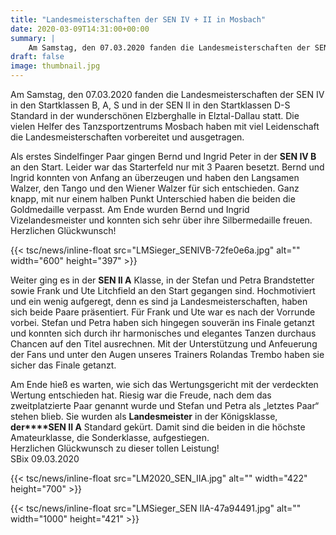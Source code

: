 ```yaml
---
title: "Landesmeisterschaften der SEN IV + II in Mosbach"
date: 2020-03-09T14:31:00+00:00
summary: |
    Am Samstag, den 07.03.2020 fanden die Landesmeisterschaften der SEN IV in den Startklassen B, A, S und in der SEN II in den Startklassen D-S Standard in der wunderschönen Elzberghalle in Elztal-Dallau statt. Die vielen Helfer des Tanzsportzentrums Mosbach haben mit viel Leidenschaft die Landesmeisterschaften vorbereitet und ausgetragen
draft: false
image: thumbnail.jpg
---
```


Am Samstag, den 07.03.2020 fanden die Landesmeisterschaften der SEN IV in den Startklassen B, A, S und in der SEN II in den Startklassen D-S Standard in der wunderschönen Elzberghalle in Elztal-Dallau statt. Die vielen Helfer des Tanzsportzentrums Mosbach haben mit viel Leidenschaft die Landesmeisterschaften vorbereitet und ausgetragen.

Als erstes Sindelfinger Paar gingen Bernd und Ingrid Peter in der **SEN IV B** an den Start. Leider war das Starterfeld nur mit 3 Paaren besetzt. Bernd und Ingrid konnten von Anfang an überzeugen und haben den Langsamen Walzer, den Tango und den Wiener Walzer für sich entschieden. Ganz knapp, mit nur einem halben Punkt Unterschied haben die beiden die Goldmedaille verpasst. Am Ende wurden Bernd und Ingrid Vizelandesmeister und konnten sich sehr über ihre Silbermedaille freuen.  
Herzlichen Glückwunsch!

{{< tsc/news/inline-float src="LMSieger_SENIVB-72fe0e6a.jpg" alt="" width="600" height="397" >}}

Weiter ging es in der **SEN II A** Klasse, in der Stefan und Petra Brandstetter sowie Frank und Ute Litchfield an den Start gegangen sind. Hochmotiviert und ein wenig aufgeregt, denn es sind ja Landesmeisterschaften, haben sich beide Paare präsentiert. Für Frank und Ute war es nach der Vorrunde vorbei. Stefan und Petra haben sich hingegen souverän ins Finale getanzt und konnten sich durch ihr harmonisches und elegantes Tanzen durchaus Chancen auf den Titel ausrechnen. Mit der Unterstützung und Anfeuerung der Fans und unter den Augen unseres Trainers Rolandas Trembo haben sie sicher das Finale getanzt.

Am Ende hieß es warten, wie sich das Wertungsgericht mit der verdeckten Wertung entschieden hat. Riesig war die Freude, nach dem das zweitplatzierte Paar genannt wurde und Stefan und Petra als „letztes Paar“ stehen blieb. Sie wurden als **Landesmeister** in der Königsklasse, **der****SEN II A** Standard gekürt. Damit sind die beiden in die höchste Amateurklasse, die Sonderklasse, aufgestiegen.  
Herzlichen Glückwunsch zu dieser tollen Leistung!   
SBix 09.03.2020

{{< tsc/news/inline-float src="LM2020_SEN_IIA.jpg" alt="" width="422" height="700" >}}

{{< tsc/news/inline-float src="LMSieger_SEN IIA-47a94491.jpg" alt="" width="1000" height="421" >}}


